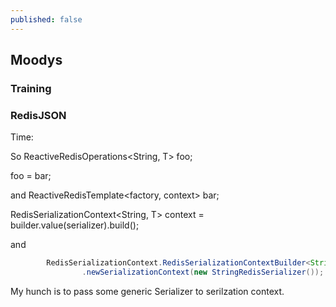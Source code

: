 ```yaml
---
published: false
---
```

## Moodys

### Training

### RedisJSON 
Time: 

So ReactiveRedisOperations<String, T> foo;

foo = bar;

and ReactiveRedisTemplate<factory, context> bar;

RedisSerializationContext<String, T> context = builder.value(serializer).build();

and 

```java
        RedisSerializationContext.RedisSerializationContextBuilder<String, T> builder = RedisSerializationContext
                .newSerializationContext(new StringRedisSerializer());
```
 
 
My hunch is to pass some generic Serializer to serilzation context.